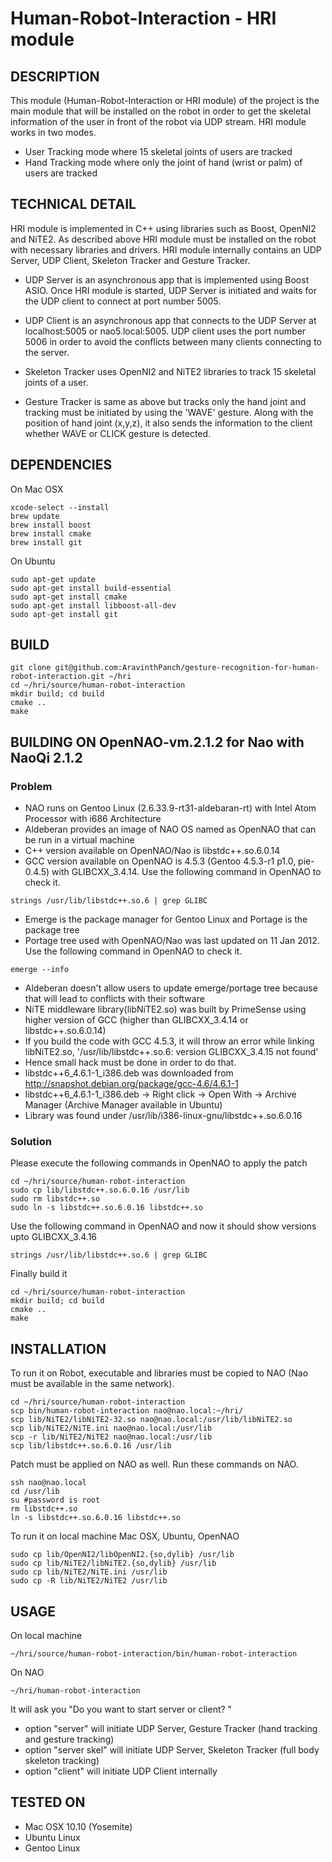 Human-Robot-Interaction - HRI module
==================================================================

DESCRIPTION
--------------------------------------
This module (Human-Robot-Interaction or HRI module) of the project is the main module that will be installed on the robot in order to get the skeletal information of the user in front of the robot via UDP stream.
HRI module works in two modes.

- User Tracking mode where 15 skeletal joints of users are tracked
- Hand Tracking mode where only the joint of hand (wrist or palm) of users are tracked


TECHNICAL DETAIL
--------------------------------------
HRI module is implemented in C++ using libraries such as Boost, OpenNI2 and NiTE2.
As described above HRI module must be installed on the robot with necessary libraries and drivers.
HRI module internally contains an UDP Server, UDP Client, Skeleton Tracker and Gesture Tracker.

- UDP Server is an asynchronous app that is implemented using Boost ASIO.
Once HRI module is started, UDP Server is initiated and waits for the UDP client to connect at port number 5005.

- UDP Client is an asynchronous app that connects to the UDP Server at localhost:5005 or nao5.local:5005.
UDP client uses the port number 5006 in order to avoid the conflicts between many clients connecting to the server.

- Skeleton Tracker uses OpenNI2 and NiTE2 libraries to track 15 skeletal joints of a user.

- Gesture Tracker is same as above but tracks only the hand joint and tracking must be initiated by using the 'WAVE' gesture.
Along with the position of hand joint (x,y,z), it also sends the information to the client whether WAVE or CLICK gesture is detected.

DEPENDENCIES
--------------------------------------
On Mac OSX
```
xcode-select --install
brew update
brew install boost
brew install cmake
brew install git
```

On Ubuntu
```
sudo apt-get update
sudo apt-get install build-essential
sudo apt-get install cmake
sudo apt-get install libboost-all-dev
sudo apt-get install git
```

BUILD
--------------------------------------

```
git clone git@github.com:AravinthPanch/gesture-recognition-for-human-robot-interaction.git ~/hri
cd ~/hri/source/human-robot-interaction
mkdir build; cd build
cmake ..
make
```

BUILDING ON OpenNAO-vm.2.1.2 for Nao with NaoQi 2.1.2
--------------------------------------
### Problem ###

- NAO runs on Gentoo Linux (2.6.33.9-rt31-aldebaran-rt) with Intel Atom Processor with i686 Architecture
- Aldeberan provides an image of NAO OS named as OpenNAO that can be run in a virtual machine
- C++ version available on OpenNAO/Nao is libstdc++.so.6.0.14
- GCC version available on OpenNAO is 4.5.3 (Gentoo 4.5.3-r1 p1.0, pie-0.4.5) with GLIBCXX_3.4.14.
Use the following command in OpenNAO to check it.
```
strings /usr/lib/libstdc++.so.6 | grep GLIBC
```
- Emerge is the package manager for Gentoo Linux and Portage is the package tree
- Portage tree used with OpenNAO/Nao was last updated on 11 Jan 2012. Use the following command in OpenNAO to check it.
```
emerge --info
```
- Aldeberan doesn't allow users to update emerge/portage tree because that will lead to conflicts with their software
- NiTE middleware library(libNiTE2.so) was built by PrimeSense using higher version of GCC (higher than GLIBCXX_3.4.14 or libstdc++.so.6.0.14)
- If you build the code with GCC 4.5.3, it will throw an error while linking libNiTE2.so, '/usr/lib/libstdc++.so.6: version GLIBCXX_3.4.15 not found'
- Hence small hack must be done in order to do that.
 - libstdc++6_4.6.1-1_i386.deb was downloaded from http://snapshot.debian.org/package/gcc-4.6/4.6.1-1
 - libstdc++6_4.6.1-1_i386.deb -> Right click -> Open With -> Archive Manager (Archive Manager available in Ubuntu)
 - Library was found under ﻿/usr/lib/i386-linux-gnu/libstdc++.so.6.0.16

### Solution ###

Please execute the following commands in OpenNAO to apply the patch
```
cd ~/hri/source/human-robot-interaction
sudo cp lib/libstdc++.so.6.0.16 /usr/lib
sudo rm libstdc++.so
sudo ln -s libstdc++.so.6.0.16 libstdc++.so
```

Use the following command in OpenNAO and now it should show versions upto GLIBCXX_3.4.16
```
strings /usr/lib/libstdc++.so.6 | grep GLIBC
```

Finally build it
```
cd ~/hri/source/human-robot-interaction
mkdir build; cd build
cmake ..
make
```

INSTALLATION
--------------------------------------
To run it on Robot, executable and libraries must be copied to NAO (Nao must be available in the same network).
```
cd ~/hri/source/human-robot-interaction
scp bin/human-robot-interaction nao@nao.local:~/hri/
scp lib/NiTE2/libNiTE2-32.so nao@nao.local:/usr/lib/libNiTE2.so
scp lib/NiTE2/NiTE.ini nao@nao.local:/usr/lib
scp -r lib/NiTE2/NiTE2 nao@nao.local:/usr/lib
scp lib/libstdc++.so.6.0.16 /usr/lib
```

Patch must be applied on NAO as well. Run these commands on NAO.
```
ssh nao@nao.local
cd /usr/lib
su #password is root
rm libstdc++.so
ln -s libstdc++.so.6.0.16 libstdc++.so
```

To run it on local machine Mac OSX, Ubuntu, OpenNAO
```
sudo cp lib/OpenNI2/libOpenNI2.{so,dylib} /usr/lib
sudo cp lib/NiTE2/libNiTE2.{so,dylib} /usr/lib
sudo cp lib/NiTE2/NiTE.ini /usr/lib
sudo cp -R lib/NiTE2/NiTE2 /usr/lib
```

USAGE
--------------------------------------
On local machine
```
~/hri/source/human-robot-interaction/bin/human-robot-interaction
```

On NAO
```
~/hri/human-robot-interaction
```

It will ask you "Do you want to start server or client? "
- option "server" will initiate UDP Server, Gesture Tracker (hand tracking and gesture tracking)
- option "server skel" will initiate UDP Server, Skeleton Tracker (full body skeleton tracking)
- option "client" will initiate UDP Client internally


TESTED ON
--------------------------------------
- Mac OSX 10.10 (Yosemite)
- Ubuntu Linux
- Gentoo Linux
